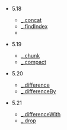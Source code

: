 - 5.18
   - [_.concat](https://www.lodashjs.com/docs/lodash.concat)
   - [_.findIndex](https://www.lodashjs.com/docs/lodash.findIndex)
   - 
- 5.19
   - [_.chunk](https://www.lodashjs.com/docs/lodash.chunk)
   - [_.compact](https://www.lodashjs.com/docs/lodash.compact)

- 5.20
   - [_.difference](https://www.lodashjs.com/docs/lodash.difference)
   - [_.differenceBy](https://www.lodashjs.com/docs/lodash.differenceBy)
  

- 5.21
   - [_.differenceWith](https://www.lodashjs.com/docs/lodash.differenceWith)
   - [_.drop](https://www.lodashjs.com/docs/lodash.drop)











